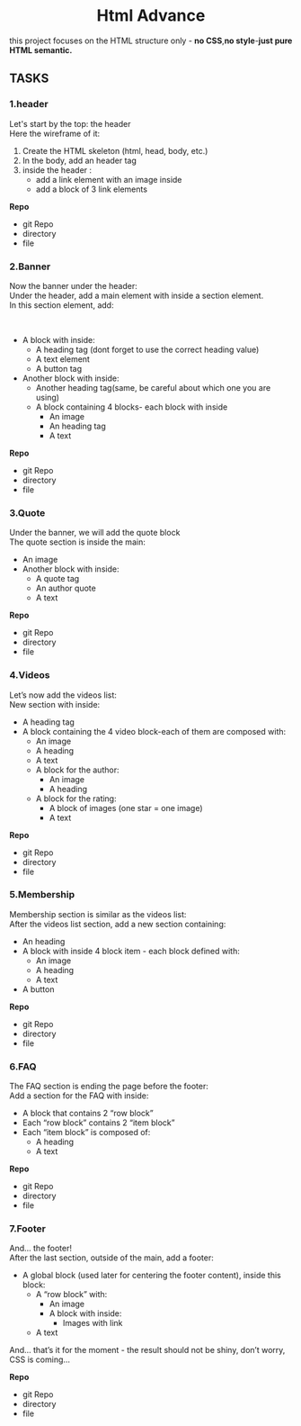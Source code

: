 <h1 align="center">Html Advance</h1>
<p>this project focuses on the HTML structure only - <b>no CSS</b>,<b>no style</b>-<b>just pure HTML semantic.</b></p>
<h2>TASKS</h2>
<h3>1.header</h3>
<div>
    <p>Let's start by the top: the header <br> Here the wireframe of it:</p>
    <ol>
        <li>Create the HTML skeleton (html, head, body, etc.)</li>
        <li>In the body, add an header tag</li>
        <li>inside the header :<ul><li>add a link element with an image inside</li><li>add a block of 3 link elements</li></ul>
    </ol>  
</div>
<div>
    <p><b>Repo</b></p>
    <ul><li>git Repo</li><li>directory</li><li>file</li></ul>
</div>
<h3>2.Banner</h3>
<div>
    <p>Now the banner under the header:<br>
    Under the header, add a main element with inside a section element.<br>
    In this section element, add:</p><br>
    <ul>
        <li>A block with inside:
            <ul>
                <li> A heading tag (dont forget to use the correct heading value)</li>
                <li>A text element</li>
                <li>A button tag</li>
            </ul> 
        </li>        
        <li>Another block with inside:
            <ul>
                <li>Another heading tag(same, be careful about which one you are using)</li>
                <li>A block containing 4 blocks- each block with inside
                    <ul>
                        <li>An image</li>
                        <li>An heading tag</li>
                        <li>A text</li>
                    </ul> 
                </li>       
            </ul>
        </li>    
    </ul>
</div>
<div>
    <p><b>Repo</b></p>
    <ul><li>git Repo</li><li>directory</li><li>file</li></ul>
</div>
<h3>3.Quote</h3>
<div>
    <p>Under the banner, we will add the quote block<br>
    The quote section is inside the main:</p> 
    <ul>
        <li>An image</li> 
        <li>Another block with inside:
            <ul>
                <li>A quote tag</li>
                <li>An author quote</li>
                <li>A text</li>
            </ul>
        </li>
    </ul>
</div>
<div>
    <p><b>Repo</b></p>
    <ul><li>git Repo</li><li>directory</li><li>file</li></ul>
</div>
<h3>4.Videos</h3>
<div>
    <p>Let’s now add the videos list:<br>New section with inside:</p>
    <ul>
        <li>A heading tag</li>
        <li>A block containing the 4 video block-each of them are composed with:
            <ul>
                <li>An image</li>
                <li>A heading</li>
                <li>A text</li> 
                <li>A block for the author:
                    <ul>
                        <li>An image</li>
                        <li>A heading</li>
                    </ul>
                </li>
                <li>A block for the rating:
                    <ul>
                    <li>A block of images (one star = one image)</li>
                    <li>A text</li>
                    </ul>
                </li>
            </ul>
        </li>    
    </ul>
</div>
<div>
    <p><b>Repo</b></p>
    <ul><li>git Repo</li><li>directory</li><li>file</li></ul>
</div>
<h3>5.Membership</h3>
<div>
    <p>Membership section is similar as the videos list:<br>After the videos list section, add a new section containing:</p>
    <ul>
        <li>An heading</li>
        <li>A block with inside 4 block item - each block defined with:
            <ul>
                <li>An image</li>
                <li>A heading</li>
                <li>A text</li>
            </ul>
        </li>
        <li>A button</li>
    </ul>
</div>
 <div>
    <p><b>Repo</b></p>
    <ul><li>git Repo</li><li>directory</li><li>file</li></ul>
</div>
<h3>6.FAQ</h3>
<div>
    <p>The FAQ section is ending the page before the footer:<br>Add a section for the FAQ with inside:</p>
    <ul>
        <li>A block that contains 2 “row block”</li>
        <li>Each “row block” contains 2 “item block”</li>
        <li>Each “item block” is composed of:
            <ul>
                <li>A heading</li>
                <li>A text</li>
            </ul>
        </li>        
    </ul>    
</div>
<div>
    <p><b>Repo</b></p>
    <ul><li>git Repo</li><li>directory</li><li>file</li></ul>
</div> 
<h3>7.Footer</h3>
<div>
    <p>And… the footer!<br>After the last section, outside of the main, add a footer:</p>
    <ul>
        <li>A global block (used later for centering the footer content), inside this block:
            <ul>
                <li>A “row block” with:
                    <ul>
                        <li>An image</li>
                        <li>A block with inside:
                            <ul>
                                <li>Images with link</li>
                            </ul>
                        </li>
                    </ul>
                </li>
                <li> A text</li>
            </ul>
        </li>
    </ul>
    <p>And… that’s it for the moment - the result should not be shiny, don’t worry, CSS is coming…</p>
</div>
<div>
    <p><b>Repo</b></p>
    <ul><li>git Repo</li><li>directory</li><li>file</li></ul>
</div>                               

               



        